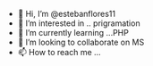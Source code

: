- 👋 Hi, I’m @estebanflores11
- 👀 I’m interested in .. prigramation
- 🌱 I’m currently learning ...PHP
- 💞️ I’m looking to collaborate on MS
- 📫 How to reach me ...

<!---
estebanflores11/estebanflores11 is a ✨ special ✨ repository because its `README.md` (this file) appears on your GitHub profile.
You can click the Preview link to take a look at your changes.
--->

